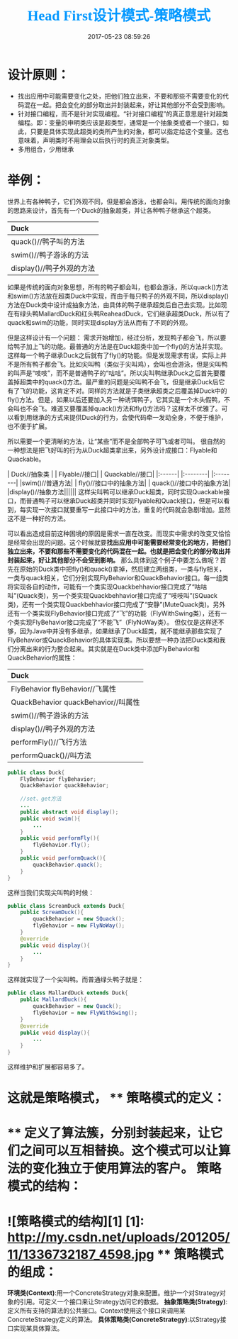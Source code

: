 ﻿---
title: <font color=#0099ff size=6 face="微软雅黑">Head First设计模式-策略模式</font>
date: 2017-05-23 08:59:26
categories: java读书笔记
tags: [java,设计模式,策略模式]
---
**设计原则：**
=========

 - 找出应用中可能需要变化之处，把他们独立出来，不要和那些不需要变化的代码混在一起。把会变化的部分取出并封装起来，好让其他部分不会受到影响。
 - 针对接口编程，而不是针对实现编程。“针对接口编程”的真正意思是针对超类编程。即：变量的申明类应该是超类型，通常是一个抽象类或者一个接口，如此，只要是具体实现此超类的类所产生的对象，都可以指定给这个变量。这也意味着，声明类时不用理会以后执行时的真正对象类型。
 - 多用组合，少用继承

**举例：**
===
世界上有各种鸭子，它们外观不同，但是都会游泳，也都会叫。用传统的面向对象的思路来设计，首先有一个Duck的抽象超类，并让各种鸭子继承这个超类。

| Duck |
|:------|
|quack()//鸭子叫的方法|
|swim()//鸭子游泳的方法|
|display()//鸭子外观的方法|
如果是传统的面向对象思想，所有的鸭子都会叫，也都会游泳，所以quack()方法和swim()方法放在超类Duck中实现，而由于每只鸭子的外观不同，所以display()方法在Duck类中设计成抽象方法，由具体的鸭子继承超类后自己去实现。比如现在有绿头鸭MallardDuck和红头鸭ReaheadDuck，它们继承超类Duck，所以有了quack和swim的功能，同时实现display方法从而有了不同的外观。

但是这样设计有一个问题：
需求开始增加，经过分析，发现鸭子都会飞，所以要给鸭子加上飞的功能。最普通的方法是在Duck超类中加一个fly()的方法并实现。这样每一个鸭子继承Duck之后就有了fly()的功能。但是发现需求有误，实际上并不是所有鸭子都会飞。比如尖叫鸭（类似于尖叫鸡），会叫也会游泳，但是尖叫鸭的叫声是“吱吱”，而不是普通鸭子的“咕咕”。所以尖叫鸭继承Duck之后首先要覆盖掉超类中的quack()方法。最严重的问题是尖叫鸭不会飞，但是继承Duck后它有了飞的功能，这肯定不对。同样的方法就是子类继承超类之后覆盖掉Duck中的fly()方法。但是，如果以后还要加入另一种诱饵鸭子，它其实是一个木头假鸭，不会叫也不会飞。难道又要覆盖掉quack()方法和fly()方法吗？这样太不优雅了。可以看到用继承的方式来提供Duck的行为，会使代码牵一发动全身，不便于维护，也不便于扩展。

所以需要一个更清晰的方法，让“某些”而不是全部鸭子可飞或者可叫。
很自然的一种想法是把飞好叫的行为从Duck超类拿出来，另外设计成接口：Flyable和Quackable。

| Duck//抽象类 | | Flyable//接口|  | Quackable//接口|
|:------| |:--------|  |:--------|
|swim()//普通方法| | fly()//接口中的抽象方法| | quack()//接口中的抽象方法|
|display()//抽象方法||||||
这样尖叫鸭可以继承Duck超类，同时实现Quackable接口，而普通鸭子可以继承Duck超类并同时实现Flyable和Quack接口，但是可以看到，每实现一次接口就要重写一此接口中的方法，重复的代码就会急剧增加。显然这不是一种好的方法。

可以看出造成目前这种困境的原因是需求一直在改变。而现实中需求的改变又恰恰是经常会出现的问题。这个时候就要**找出应用中可能需要经常变化的地方，把他们独立出来，不要和那些不需要变化的代码混在一起。也就是把会变化的部分取出并封装起来，好让其他部分不会受到影响。**
那么具体到这个例子中要怎么做呢？首先在原始的Duck类中把fly()和quack()拿掉，然后建立两组类，一类与fly相关，一类与quack相关，它们分别实现FlyBehavior和QuackBehavior接口。每一组类将实现各自的动作，可能有一个类实现Quackbehhavior接口完成了“咕咕叫”(Quack类)，另一个类实现Quackbehhavior接口完成了“吱吱叫”(SQuack类)，还有一个类实现Quackbehhavior接口完成了“安静”(MuteQuack类)。另外还有一个类实现FlyBehavior接口完成了“飞”的功能（FlyWithSwing类），还有一个类实现FlyBehavior接口完成了“不能飞”（FlyNoWay类）。
但仅仅是这样还不够，因为Java中并没有多继承，如果继承了Duck超类，就不能继承那些实现了FlyBehavior或QuackBehavior的具体实现类。所以要想一种办法把Duck类和我们分离出来的行为整合起来。其实就是在Duck类中添加FlyBehavior和QuackBehavior的属性：

|Duck|
|:-------------------|
|FlyBehavior flyBehavior//飞属性    |
|QuackBehavior quackBehavior//叫属性|
|swim()//鸭子游泳的方法            |
|display()//鸭子外观的方法         |
|performFly()//飞行方法            |
|performQuack()//叫方法            |
```java
public class Duck{
    FlyBehavior flyBehavior;
    QuackBehavior quackBehavior;
    
    //set、get方法
    ...
    public abstract void display();
    public void swim(){
        ...
    }
    public void performFly(){
        flyBehavior.fly();
    }
    public void performQuack(){
        quackBehavior.quack();
    }
}
```
这样当我们实现尖叫鸭的时候：
```java
public class ScreamDuck extends Duck{
    public ScreamDuck(){
        quackBehavior = new SQuack();
        flyBehavior = new FlyNoWay();
    }
    @override
    public void display(){
        ...
    }
}
```
这样就实现了一个尖叫鸭。而普通绿头鸭子就是：
```java
public class MallardDuck extends Duck{
    public MallardDuck(){
        quackBehavior = new Quack();
        flyBehavior = new FlyWithSwing();
    }
    @override
    public void display(){
        ...
    }
}
```
这样维护和扩展都容易多了。

这就是**策略模式**，
**
**策略模式的定义：**
========

**
定义了算法簇，分别封装起来，让它们之间可以互相替换。这个模式可以让算法的变化独立于使用算法的客户。
**策略模式的结构：**
======
![策略模式的结构][1]
  [1]: http://my.csdn.net/uploads/201205/11/1336732187_4598.jpg
**
**策略模式的组成：**
=======
**环境类(Context)**:用一个ConcreteStrategy对象来配置。维护一个对Strategy对象的引用。可定义一个接口来让Strategy访问它的数据。
**抽象策略类(Strategy)**:定义所有支持的算法的公共接口。Context使用这个接口来调用某ConcreteStrategy定义的算法。
**具体策略类(ConcreteStrategy)**:以Strategy接口实现某具体算法。
